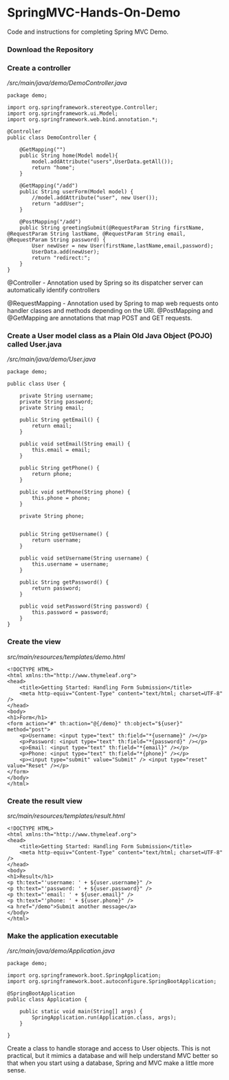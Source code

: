 # SpringMVC-Hands-On-Demo
Code and instructions for completing Spring MVC Demo.

### Download the Repository

### Create a controller

*/src/main/java/demo/DemoController.java*

```
package demo;

import org.springframework.stereotype.Controller;
import org.springframework.ui.Model;
import org.springframework.web.bind.annotation.*;

@Controller
public class DemoController {

    @GetMapping("")
    public String home(Model model){
        model.addAttribute("users",UserData.getAll());
        return "home";
    }

    @GetMapping("/add")
    public String userForm(Model model) {
        //model.addAttribute("user", new User());
        return "addUser";
    }

    @PostMapping("/add")
    public String greetingSubmit(@RequestParam String firstName, @RequestParam String lastName, @RequestParam String email, @RequestParam String password) {
        User newUser = new User(firstName,lastName,email,password);
        UserData.add(newUser);
        return "redirect:";
    }
}
```

@Controller - Annotation used by Spring so its dispatcher server can automatically identify controllers

@RequestMapping - Annotation used by Spring to map web requests onto handler classes and methods depending on the URI. @PostMapping and @GetMapping are annotations that map POST and GET requests.



### Create a User model class as a Plain Old Java Object (POJO) called User.java

*/src/main/java/demo/User.java*


```
package demo;

public class User {

    private String username;
    private String password;
    private String email;

    public String getEmail() {
        return email;
    }

    public void setEmail(String email) {
        this.email = email;
    }

    public String getPhone() {
        return phone;
    }

    public void setPhone(String phone) {
        this.phone = phone;
    }

    private String phone;


    public String getUsername() {
        return username;
    }

    public void setUsername(String username) {
        this.username = username;
    }

    public String getPassword() {
        return password;
    }

    public void setPassword(String password) {
        this.password = password;
    }
}
```

### Create the view

*src/main/resources/templates/demo.html*

```
<!DOCTYPE HTML>
<html xmlns:th="http://www.thymeleaf.org">
<head>
    <title>Getting Started: Handling Form Submission</title>
    <meta http-equiv="Content-Type" content="text/html; charset=UTF-8" />
</head>
<body>
<h1>Form</h1>
<form action="#" th:action="@{/demo}" th:object="${user}" method="post">
    <p>Username: <input type="text" th:field="*{username}" /></p>
    <p>Password: <input type="text" th:field="*{password}" /></p>
    <p>Email: <input type="text" th:field="*{email}" /></p>
    <p>Phone: <input type="text" th:field="*{phone}" /></p>
    <p><input type="submit" value="Submit" /> <input type="reset" value="Reset" /></p>
</form>
</body>
</html>
```

### Create the result view

*src/main/resources/templates/result.html*

```
<!DOCTYPE HTML>
<html xmlns:th="http://www.thymeleaf.org">
<head>
    <title>Getting Started: Handling Form Submission</title>
    <meta http-equiv="Content-Type" content="text/html; charset=UTF-8" />
</head>
<body>
<h1>Result</h1>
<p th:text="'username: ' + ${user.username}" />
<p th:text="'password: ' + ${user.password}" />
<p th:text="'email: ' + ${user.email}" />
<p th:text="'phone: ' + ${user.phone}" />
<a href="/demo">Submit another message</a>
</body>
</html>
```

### Make the application executable

*/src/main/java/demo/Application.java*


```
package demo;

import org.springframework.boot.SpringApplication;
import org.springframework.boot.autoconfigure.SpringBootApplication;

@SpringBootApplication
public class Application {

    public static void main(String[] args) {
        SpringApplication.run(Application.class, args);
    }

}
```

Create a class to handle storage and access to User objects. This is not practical, but it mimics a database and will help understand MVC better so that when you start using a database, Spring and MVC make a little more sense.
